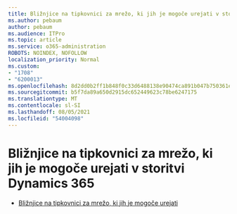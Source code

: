 ```yaml
---
title: Bližnjice na tipkovnici za mrežo, ki jih je mogoče urejati v storitvi Dynamics 365
ms.author: pebaum
author: pebaum
ms.audience: ITPro
ms.topic: article
ms.service: o365-administration
ROBOTS: NOINDEX, NOFOLLOW
localization_priority: Normal
ms.custom:
- "1708"
- "6200013"
ms.openlocfilehash: 8d2dd0b2ff1b848f0c33d6488138e90474ca891b047b750361ea509ddc5f535f
ms.sourcegitcommit: b5f7da89a650d2915dc652449623c78be6247175
ms.translationtype: MT
ms.contentlocale: sl-SI
ms.lasthandoff: 08/05/2021
ms.locfileid: "54004098"
---
```

# <a name="dynamics-365-editable-grid-keyboard-shortcuts"></a>Bližnjice na tipkovnici za mrežo, ki jih je mogoče urejati v storitvi Dynamics 365

* [Bližnjice na tipkovnici za mrežo, ki jih je mogoče urejati](https://docs.microsoft.com/dynamics365/customer-engagement/basics/keyboard-shortcuts#editable-grids-views)
